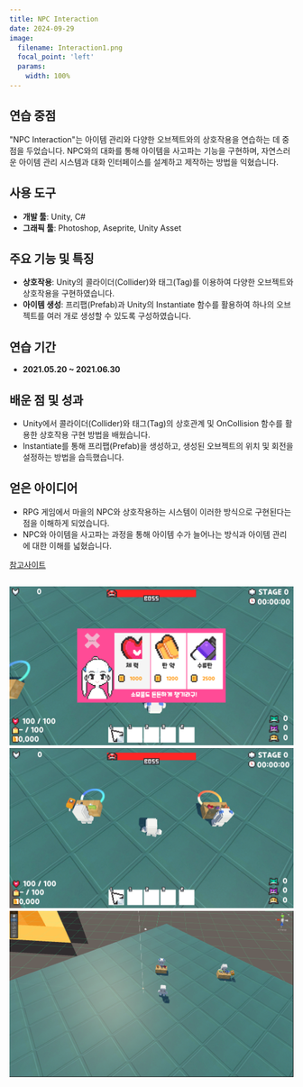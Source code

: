 ```yaml
---
title: NPC Interaction
date: 2024-09-29
image:
  filename: Interaction1.png
  focal_point: 'left'
  params:
    width: 100%
---
```


## 연습 중점
"NPC Interaction"는 아이템 관리와 다양한 오브젝트와의 상호작용을 연습하는 데 중점을 두었습니다. NPC와의 대화를 통해 아이템을 사고파는 기능을 구현하며, 자연스러운 아이템 관리 시스템과 대화 인터페이스를 설계하고 제작하는 방법을 익혔습니다.

## 사용 도구
- **개발 툴**: Unity, C#
- **그래픽 툴**: Photoshop, Aseprite, Unity Asset

## 주요 기능 및 특징
- **상호작용**: Unity의 콜라이더(Collider)와 태그(Tag)를 이용하여 다양한 오브젝트와 상호작용을 구현하였습니다.
- **아이템 생성**: 프리팹(Prefab)과 Unity의 Instantiate 함수를 활용하여 하나의 오브젝트를 여러 개로 생성할 수 있도록 구성하였습니다.

## 연습 기간
- **2021.05.20 ~ 2021.06.30**

## 배운 점 및 성과
- Unity에서 콜라이더(Collider)와 태그(Tag)의 상호관계 및 OnCollision 함수를 활용한 상호작용 구현 방법을 배웠습니다.
- Instantiate를 통해 프리팹(Prefab)을 생성하고, 생성된 오브젝트의 위치 및 회전을 설정하는 방법을 습득했습니다.

## 얻은 아이디어
- RPG 게임에서 마을의 NPC와 상호작용하는 시스템이 이러한 방식으로 구현된다는 점을 이해하게 되었습니다.
- NPC와 아이템을 사고파는 과정을 통해 아이템 수가 늘어나는 방식과 아이템 관리에 대한 이해를 넓혔습니다.

[참고사이트](https://www.youtube.com/@goldmetal)

![](Interaction2.png)
![](Interaction3.png)
![](Interaction4.png)
---
